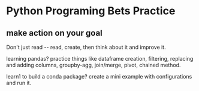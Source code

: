 # Python Programing Bets Practice

## make action on your goal
Don't just read -- read, create, then think about it and improve it.

learning pandas? practice things like dataframe creation, filtering, replacing and adding columns, groupby-agg, join/merge, pivot, chained method.

learn1 to build a conda package? create a mini example with configurations and run it.

